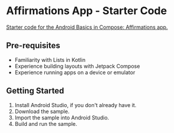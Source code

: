 Affirmations App - Starter Code
================================

[Starter code for the Android Basics in Compose: Affirmations app.](https://github.com/alansparrow/android-affirmations-app/blob/main/screenshot.png)

Pre-requisites
--------------
* Familiarity with Lists in Kotlin
* Experience building layouts with Jetpack Compose
* Experience running apps on a device or emulator


Getting Started
---------------
1. Install Android Studio, if you don't already have it.
2. Download the sample.
3. Import the sample into Android Studio.
4. Build and run the sample.
